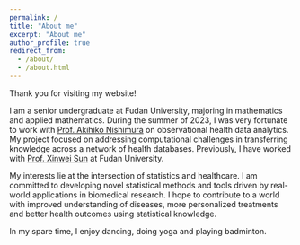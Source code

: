 ```yaml
---
permalink: /
title: "About me"
excerpt: "About me"
author_profile: true
redirect_from: 
  - /about/
  - /about.html
---
```


Thank you for visiting my website!

I am a senior undergraduate at Fudan University, majoring in mathematics and applied mathematics. During the summer of 2023, I was very fortunate to work with [Prof. Akihiko Nishimura](https://aki-nishimura.github.io/) on observational health data analytics. My project focused on addressing computational challenges in transferring knowledge across a network of health databases. Previously, I have worked with [Prof. Xinwei Sun](https://sunxinwei0625.github.io/sunxw.github.io/) at Fudan University.

My interests lie at the intersection of statistics and healthcare. I am committed to developing novel statistical methods and tools driven by real-world applications in biomedical research. I hope to contribute to a world with improved understanding of diseases, more personalized treatments and better health outcomes using statistical knowledge.

In my spare time, I enjoy dancing, doing yoga and playing badminton.



